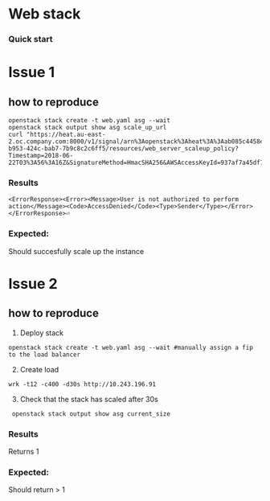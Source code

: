 # Web stack

### Quick start

# Issue 1

## how to reproduce

```
openstack stack create -t web.yaml asg --wait
openstack stack output show asg scale_up_url
curl "https://heat.au-east-2.oc.company.com:8000/v1/signal/arn%3Aopenstack%3Aheat%3A%3Aab085c4458ef4aaf8fc4921f86a99094%3Astacks/asg/6b6d3598-b953-424c-bab7-7b9c8c2c6ff5/resources/web_server_scaleup_policy?Timestamp=2018-06-22T03%3A56%3A16Z&SignatureMethod=HmacSHA256&AWSAccessKeyId=937af7a45df74c66a86f3a761a2b9425&SignatureVersion=2&Signature=%2FW50inw%2Bh5fQDa%2B21DzUaSYHoohhgEAEvfEa%2FleD1bU%3D"
```

### Results

```
<ErrorResponse><Error><Message>User is not authorized to perform action</Message><Code>AccessDenied</Code><Type>Sender</Type></Error></ErrorResponse>⏎
```

### Expected:

Should succesfully scale up the instance

# Issue 2

## how to reproduce

1. Deploy stack
```
openstack stack create -t web.yaml asg --wait #manually assign a fip to the load balancer
```

2. Create load
```
wrk -t12 -c400 -d30s http://10.243.196.91
```

3. Check that the stack has scaled after 30s
```
 openstack stack output show asg current_size
```

### Results

Returns 1

### Expected:

Should return > 1
